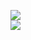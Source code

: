 [![](https://img.shields.io/badge/Made%20With-Github%20Spray-lightgrey.svg?style=for-the-badge&logo=github)](https://github.com/Annihil/github-spray#31818)  
[![](https://i.imgur.com/2DrTn0Z.gif)](https://github.com/Annihil/github-spray)